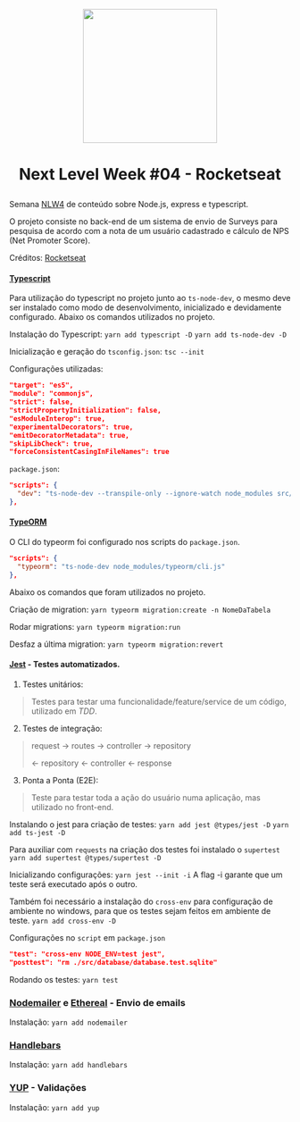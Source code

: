 <p align="center">
  <img width="240" src="https://upload.wikimedia.org/wikipedia/commons/thumb/d/d9/Node.js_logo.svg/1200px-Node.js_logo.svg.png">
</p>

# <p align="center"> Next Level Week #04 - Rocketseat </p>

Semana [NLW4](https://nextlevelweek.com/inscricao/4) de conteúdo sobre Node.js, express e typescript.

O projeto consiste no back-end de um sistema de envio de Surveys para pesquisa de acordo com a nota de um usuário cadastrado e cálculo de NPS (Net Promoter Score).

Créditos: [Rocketseat](https://https://rocketseat.com.br/)

#### [Typescript](https://www.typescriptlang.org/)
Para utilização do typescript no projeto junto ao `ts-node-dev`, o mesmo deve ser instalado como modo de desenvolvimento, inicializado e devidamente configurado.
Abaixo os comandos utilizados no projeto.

Instalação do Typescript:
`yarn add typescript -D`
`yarn add ts-node-dev -D`

Inicialização e geração do `tsconfig.json`:
`tsc --init`

Configurações utilizadas:
```json
"target": "es5",
"module": "commonjs",
"strict": false,
"strictPropertyInitialization": false,
"esModuleInterop": true,
"experimentalDecorators": true,
"emitDecoratorMetadata": true,
"skipLibCheck": true,
"forceConsistentCasingInFileNames": true
```

`package.json`:
```json
"scripts": {
  "dev": "ts-node-dev --transpile-only --ignore-watch node_modules src/server.ts",
},
```

#### [TypeORM](https://typeorm.io/#/)
O CLI do typeorm foi configurado nos scripts do `package.json`.
```json
"scripts": {
  "typeorm": "ts-node-dev node_modules/typeorm/cli.js"
},
```

Abaixo os comandos que foram utilizados no projeto.

Criação de migration:
`yarn typeorm migration:create -n NomeDaTabela`

Rodar migrations:
`yarn typeorm migration:run`

Desfaz a última migration:
`yarn typeorm migration:revert`

#### [Jest](https://jestjs.io/) - Testes automatizados.
1. Testes unitários:
> Testes para testar uma funcionalidade/feature/service de um código, utilizado em *TDD*.

2. Testes de integração:
> request -> routes -> controller -> repository
>
> <- repository <- controller <- response

3. Ponta a Ponta (E2E):
> Teste para testar toda a ação do usuário numa aplicação, mas utilizado no front-end.

Instalando o jest para criação de testes:
`yarn add jest @types/jest -D`
`yarn add ts-jest -D`

Para auxiliar com `requests` na criação dos testes foi instalado o `supertest`
`yarn add supertest @types/supertest -D`

Inicializando configurações:
`yarn jest --init -i`
A flag -i garante que um teste será executado após o outro.

Também foi necessário a instalação do `cross-env` para configuração de ambiente no windows, para que os testes sejam feitos em ambiente de teste.
`yarn add cross-env -D`

Configurações no `script` em `package.json`
```json
"test": "cross-env NODE_ENV=test jest",
"posttest": "rm ./src/database/database.test.sqlite"
```

Rodando os testes:
`yarn test`

### [Nodemailer](https://nodemailer.com/about/) e [Ethereal](https://ethereal.email/) - Envio de emails
Instalação:
`yarn add nodemailer`

### [Handlebars](https://handlebarsjs.com/)
Instalação:
`yarn add handlebars`

### [YUP](https://github.com/jquense/yup) - Validações
Instalação:
`yarn add yup`
